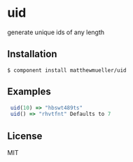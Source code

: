 
# uid

  generate unique ids of any length

## Installation

    $ component install matthewmueller/uid

## Examples

```js
 uid(10) => "hbswt489ts"
 uid() => "rhvtfnt" Defaults to 7
```

## License

  MIT
